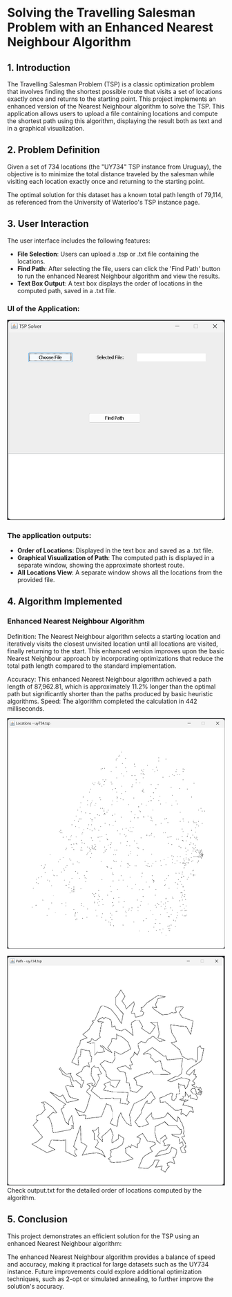 # Solving the Travelling Salesman Problem with an Enhanced Nearest Neighbour Algorithm
## 1. Introduction
The Travelling Salesman Problem (TSP) is a classic optimization problem that involves finding the shortest possible route that visits a set of locations exactly once and returns to the starting point. This project implements an enhanced version of the Nearest Neighbour algorithm to solve the TSP. This application allows users to upload a file containing locations and compute the shortest path using this algorithm, displaying the result both as text and in a graphical visualization.

## 2. Problem Definition
Given a set of 734 locations (the "UY734" TSP instance from Uruguay), the objective is to minimize the total distance traveled by the salesman while visiting each location exactly once and returning to the starting point.

The optimal solution for this dataset has a known total path length of 79,114, as referenced from the University of Waterloo's TSP instance page.

## 3. User Interaction
The user interface includes the following features:

- **File Selection**: Users can upload a .tsp or .txt file containing the locations.
- **Find Path**: After selecting the file, users can click the 'Find Path' button to run the enhanced Nearest Neighbour algorithm and view the results.
- **Text Box Output**: A text box displays the order of locations in the computed path, saved in a .txt file.
### UI of the Application:

![Application UI](./readme-images/ui.png)
### The application outputs:

- **Order of Locations**: Displayed in the text box and saved as a .txt file.
- **Graphical Visualization of Path**: The computed path is displayed in a separate window, showing the approximate shortest route.
- **All Locations View**: A separate window shows all the locations from the provided file.
## 4. Algorithm Implemented
### Enhanced Nearest Neighbour Algorithm
Definition: The Nearest Neighbour algorithm selects a starting location and iteratively visits the closest unvisited location until all locations are visited, finally returning to the start. This enhanced version improves upon the basic Nearest Neighbour approach by incorporating optimizations that reduce the total path length compared to the standard implementation.

Accuracy: This enhanced Nearest Neighbour algorithm achieved a path length of 87,962.81, which is approximately 11.2% longer than the optimal path but significantly shorter than the paths produced by basic heuristic algorithms.
Speed: The algorithm completed the calculation in 442 milliseconds.

![Locations Visualization](./readme-images/locations.png)

![Path Visualization](./readme-images/path.png)
Check output.txt for the detailed order of locations computed by the algorithm.

## 5. Conclusion
This project demonstrates an efficient solution for the TSP using an enhanced Nearest Neighbour algorithm:

The enhanced Nearest Neighbour algorithm provides a balance of speed and accuracy, making it practical for large datasets such as the UY734 instance.
Future improvements could explore additional optimization techniques, such as 2-opt or simulated annealing, to further improve the solution's accuracy.

